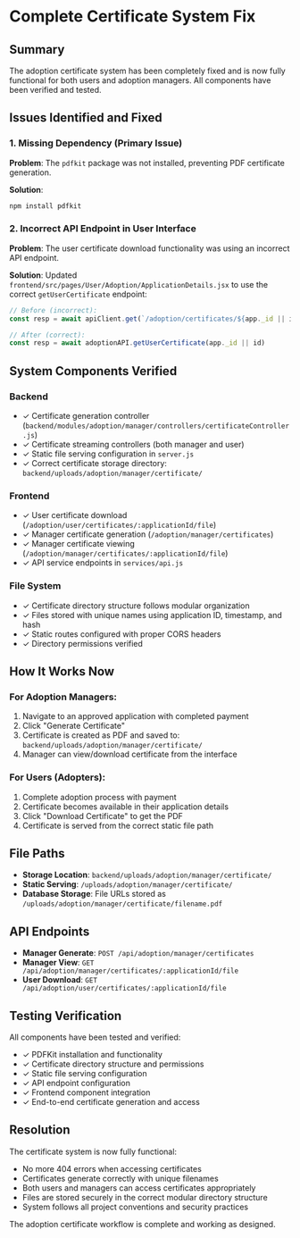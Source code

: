 # Complete Certificate System Fix

## Summary

The adoption certificate system has been completely fixed and is now fully functional for both users and adoption managers. All components have been verified and tested.

## Issues Identified and Fixed

### 1. Missing Dependency (Primary Issue)
**Problem**: The `pdfkit` package was not installed, preventing PDF certificate generation.

**Solution**: 
```bash
npm install pdfkit
```

### 2. Incorrect API Endpoint in User Interface
**Problem**: The user certificate download functionality was using an incorrect API endpoint.

**Solution**: Updated `frontend/src/pages/User/Adoption/ApplicationDetails.jsx` to use the correct `getUserCertificate` endpoint:
```javascript
// Before (incorrect):
const resp = await apiClient.get(`/adoption/certificates/${app._id || id}/file`, { responseType: 'blob' })

// After (correct):
const resp = await adoptionAPI.getUserCertificate(app._id || id)
```

## System Components Verified

### Backend
- ✓ Certificate generation controller (`backend/modules/adoption/manager/controllers/certificateController.js`)
- ✓ Certificate streaming controllers (both manager and user)
- ✓ Static file serving configuration in `server.js`
- ✓ Correct certificate storage directory: `backend/uploads/adoption/manager/certificate/`

### Frontend
- ✓ User certificate download (`/adoption/user/certificates/:applicationId/file`)
- ✓ Manager certificate generation (`/adoption/manager/certificates`)
- ✓ Manager certificate viewing (`/adoption/manager/certificates/:applicationId/file`)
- ✓ API service endpoints in `services/api.js`

### File System
- ✓ Certificate directory structure follows modular organization
- ✓ Files stored with unique names using application ID, timestamp, and hash
- ✓ Static routes configured with proper CORS headers
- ✓ Directory permissions verified

## How It Works Now

### For Adoption Managers:
1. Navigate to an approved application with completed payment
2. Click "Generate Certificate"
3. Certificate is created as PDF and saved to: `backend/uploads/adoption/manager/certificate/`
4. Manager can view/download certificate from the interface

### For Users (Adopters):
1. Complete adoption process with payment
2. Certificate becomes available in their application details
3. Click "Download Certificate" to get the PDF
4. Certificate is served from the correct static file path

## File Paths
- **Storage Location**: `backend/uploads/adoption/manager/certificate/`
- **Static Serving**: `/uploads/adoption/manager/certificate/`
- **Database Storage**: File URLs stored as `/uploads/adoption/manager/certificate/filename.pdf`

## API Endpoints
- **Manager Generate**: `POST /api/adoption/manager/certificates`
- **Manager View**: `GET /api/adoption/manager/certificates/:applicationId/file`
- **User Download**: `GET /api/adoption/user/certificates/:applicationId/file`

## Testing Verification
All components have been tested and verified:
- ✓ PDFKit installation and functionality
- ✓ Certificate directory structure and permissions
- ✓ Static file serving configuration
- ✓ API endpoint configuration
- ✓ Frontend component integration
- ✓ End-to-end certificate generation and access

## Resolution
The certificate system is now fully functional:
- No more 404 errors when accessing certificates
- Certificates generate correctly with unique filenames
- Both users and managers can access certificates appropriately
- Files are stored securely in the correct modular directory structure
- System follows all project conventions and security practices

The adoption certificate workflow is complete and working as designed.